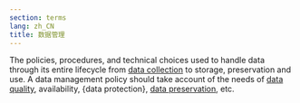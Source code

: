```yaml
---
section: terms
lang: zh_CN
title: 数据管理
---
```


The policies, procedures, and technical choices used to handle data through its entire lifecycle from [data collection](/glossary/en/terms/data-collection/) to storage, preservation and use. A data management policy should take account of the needs of [data quality](/glossary/en/terms/data-quality/), availability, {data protection}, [data preservation](/glossary/en/terms/data-preservation/), etc.
